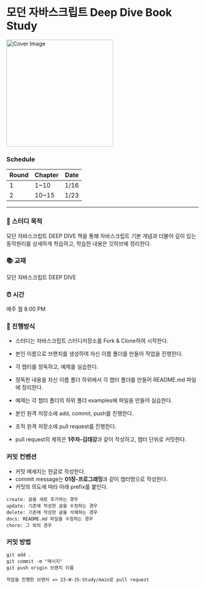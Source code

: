 # 모던 자바스크립트 Deep Dive Book Study
<img src="https://user-images.githubusercontent.com/46489446/147623793-81366884-23e2-41bd-96c9-71d846ebcfe8.jpeg" width="280" title="Cover Image" align="center">

### Schedule

| Round | Chapter | Date |
----|----|----
| 1 | 1~10 | 1/16 |
| 2 | 10~15 | 1/23 |
  ---

### 🧐 스터디 목적
모던 자바스크립트 DEEP DIVE 책을 통해 자바스크립트 기본 개념과 더불어 깊이 있는 동작원리를 상세하게 학습하고, 학습한 내용은 깃허브에 정리한다.

### 📚 교재
모던 자바스크립트 DEEP DIVE

### ⏰ 시간
매주 월 8:00 PM

### 📝 진행방식
- 스터디는 자바스크립트 스터디저장소를 Fork & Clone하여 시작한다.

- 본인 이름으로 브랜치를 생성하여 자신 이름 폴더를 만들어 작업을 진행한다.

- 각 챕터를 정독하고, 예제를 실습한다.

- 정독한 내용을 자신 이름 폴더 하위에서 각 챕터 폴더를 만들어 README.md 파일에 정리한다.

- 예제는 각 챕터 폴더의 하위 폴더 examples에 파일을 만들어 실습한다.

- 본인 원격 저장소에 add, commit, push를 진행한다.

- 조직 원격 저장소에 pull request를 진행한다.

- pull request의 제목은 **1주차-김태강**과 같이 작성하고, 챕터 단위로 커밋한다.

### 커밋 컨벤션
- 커밋 메세지는 한글로 작성한다.
- commit message는 **01장-프로그래밍**과 같이 챕터명으로 작성한다.
- 커밋의 의도에 따라 아래 prefix를 붙인다.

```
create: 글을 새로 추가하는 경우
update: 기존에 작성한 글을 수정하는 경우
delete: 기존에 작성한 글을 삭제하는 경우
docs: README.md 파일을 수정하는 경우
chore: 그 외의 경우
```

### 커밋 방법
```
git add .
git commit -m "메시지"
git push origin 브랜치 이름

작업을 진행한 브랜치 => 23-W-JS-Study/main로 pull request
```
